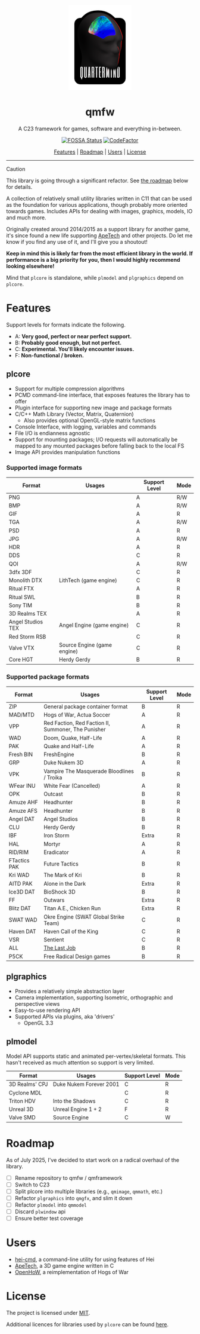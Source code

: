 <div align="center">

![Logo](resources/logo.png)

# qmfw

A C23 framework for games, software and everything in-between.

[![FOSSA Status](https://app.fossa.io/api/projects/git%2Bgithub.com%2FTalonBraveInfo%2Fplatform.svg?type=shield)](https://app.fossa.io/projects/git%2Bgithub.com%2FTalonBraveInfo%2Fplatform?ref=badge_shield)
[![CodeFactor](https://www.codefactor.io/repository/github/quartermindgames/hei/badge)](https://www.codefactor.io/repository/github/quartermindgames/hei)

[Features](#features) | [Roadmap](#roadmap) | [Users](#users) | [License](#license)

</div>

----

> [!CAUTION]
> This library is going through a significant refactor.
See [the roadmap](#roadmap) below for details.

A collection of relatively small utility libraries written in C11 that can be used as the foundation for various applications, though probably more oriented towards games.
Includes APIs for dealing with images, graphics, models, IO and much more.

Originally created around 2014/2015 as a support library for another game, it's since found a new life supporting [ApeTech](https://www.hogsy.me/ape.htm) and other projects.
Do let me know if you find any use of it, and I'll give you a shoutout!

**Keep in mind this is likely far from the most efficient library in the world.
If performance is a big priority for you, then I would highly recommend looking elsewhere!**

Mind that `plcore` is standalone, while `plmodel` and `plgraphics` depend on `plcore`.

# Features

Support levels for formats indicate the following.
- A: **Very good, perfect or near perfect support.**
- B: **Probably good enough, but not perfect.**
- C: **Experimental. You'll likely encounter issues.**
- F: **Non-functional / broken.**

## plcore
- Support for multiple compression algorithms
- PCMD command-line interface, that exposes features the library has to offer
- Plugin interface for supporting new image and package formats
- C/C++ Math Library (Vector, Matrix, Quaternion)
    - Also provides optional OpenGL-style matrix functions
- Console Interface, with logging, variables and commands
- File I/O is endianness agnostic
- Support for mounting packages; I/O requests will automatically be mapped to any 
mounted packages before falling back to the local FS
- Image API provides manipulation functions

### Supported image formats

| Format            | Usages                      | Support Level | Mode |
|-------------------|-----------------------------|---------------|------|
| PNG               |                             | A             | R/W  |
| BMP               |                             | A             | R/W  |
| GIF               |                             | A             | R    |
| TGA               |                             | A             | R/W  |
| PSD               |                             | A             | R    |
| JPG               |                             | A             | R/W  |
| HDR               |                             | A             | R    |
| DDS               |                             | C             | R    |
| QOI               |                             | A             | R/W  |
| 3dfx 3DF          |                             | C             | R    |
| Monolith DTX      | LithTech (game engine)      | C             | R    |
| Ritual FTX        |                             | A             | R    |
| Ritual SWL        |                             | B             | R    |
| Sony TIM          |                             | B             | R    |
| 3D Realms TEX     |                             | A             | R    |
| Angel Studios TEX | Angel Engine (game engine)  | C             | R    |
| Red Storm RSB     |                             | C             | R    |
| Valve VTX         | Source Engine (game engine) | C             | R    |
| Core HGT          | Herdy Gerdy                 | B             | R    |

### Supported package formats

| Format       | Usages                                                                | Support Level | Mode |
|--------------|-----------------------------------------------------------------------|---------------|------|
| ZIP          | General package container format                                      | B             | R    |
| MAD/MTD      | Hogs of War, Actua Soccer                                             | A             | R    |
| VPP          | Red Faction, Red Faction II, Summoner, The Punisher                   | A             | R    |
| WAD          | Doom, Quake, Half-Life                                                | A             | R    |
| PAK          | Quake and Half-Life                                                   | A             | R    |
| Fresh BIN    | FreshEngine                                                           | B             | R    |
| GRP          | Duke Nukem 3D                                                         | A             | R    |
| VPK          | Vampire The Masquerade Bloodlines / Troika                            | B             | R    |
| WFear INU    | White Fear (Cancelled)                                                | A             | R    |
| OPK          | Outcast                                                               | B             | R    |
| Amuze AHF    | Headhunter                                                            | B             | R    |
| Amuze AFS    | Headhunter                                                            | B             | R    |
| Angel DAT    | Angel Studios                                                         | B             | R    |
| CLU          | Herdy Gerdy                                                           | B             | R    |
| IBF          | Iron Storm                                                            | Extra         | R    |
| HAL          | Mortyr                                                                | A             | R    |
| RID/RIM      | Eradicator                                                            | A             | R    |
| FTactics PAK | Future Tactics                                                        | B             | R    |
| Kri WAD      | The Mark of Kri                                                       | B             | R    |
| AITD PAK     | Alone in the Dark                                                     | Extra         | R    |
| Ice3D DAT    | BioShock 3D                                                           | B             | R    |
| FF           | Outwars                                                               | Extra         | R    |
| Blitz DAT    | Titan A.E., Chicken Run                                               | Extra         | R    |
| SWAT WAD     | Okre Engine (SWAT Global Strike Team)                                 | C             | R    |
| Haven DAT    | Haven Call of the King                                                | C             | R    |
| VSR          | Sentient                                                              | C             | R    |
| ALL          | [The Last Job](https://www.gamesthatwerent.com/2024/09/the-last-job/) | B             | R    |
| P5CK         | Free Radical Design games                                             | B             | R    |

## plgraphics
- Provides a relatively simple abstraction layer
- Camera implementation, supporting Isometric, orthographic and perspective views
- Easy-to-use rendering API
- Supported APIs via plugins, aka 'drivers'
  - OpenGL 3.3
  
## plmodel

Model API supports static and animated per-vertex/skeletal formats.
This hasn't received as much attention so support is very limited.

| Format         | Usages                  | Support Level | Mode |
|----------------|-------------------------|---------------|------|
| 3D Realms' CPJ | Duke Nukem Forever 2001 | C             | R    |
| Cyclone MDL    |                         | C             | R    |
| Triton HDV     | Into the Shadows        | C             | R    |
| Unreal 3D      | Unreal Engine 1 + 2     | F             | R    |
| Valve SMD      | Source Engine           | C             | W    |

# Roadmap

As of July 2025, I've decided to start work on a radical overhaul of the library.

- [ ] Rename repository to qmfw / qmframework
- [ ] Switch to C23
- [ ] Split plcore into multiple libraries (e.g., `qmimage`, `qmmath`, etc.)
- [ ] Refactor `plgraphics` into `qmgfx`, and slim it down
- [ ] Refactor `plmodel` into `qmmodel`
- [ ] Discard `plwindow` api
- [ ] Ensure better test coverage

# Users

- [hei-cmd](https://github.com/QuartermindGames/hei-cmd), a command-line utility for using features of Hei
- [ApeTech](https://www.hogsy.me/ape.htm), a 3D game engine written in C
- [OpenHoW](https://github.com/TalonBraveInfo/OpenHoW), a reimplementation of Hogs of War

# License

The project is licensed under [MIT](LICENSE).

Additional licences for libraries used by `plcore` can be found [here](docs/plcore).
